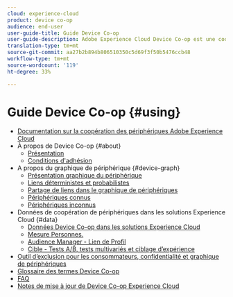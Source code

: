```yaml
---
cloud: experience-cloud
product: device co-op
audience: end-user
user-guide-title: Guide Device Co-op
user-guide-description: Adobe Experience Cloud Device Co-op est une coopérative numérique au sein de laquelle les membres partagent des informations au sujet des liaisons de périphériques. Ces informations les aident à offrir à leurs clients des expériences utiles et cohérentes, quel que soit l’appareil utilisé.
translation-type: tm+mt
source-git-commit: aa27b2b894b806510350c5d69f3f50b5476ccb48
workflow-type: tm+mt
source-wordcount: '119'
ht-degree: 33%

---
```



# Guide Device Co-op {#using}

+ [Documentation sur la coopération des périphériques Adobe Experience Cloud](home.md)
+ À propos de Device Co-op {#about}
   + [Présentation](about/overview.md)
   + [Conditions d&#39;adhésion](about/requirements.md)
+ A propos du graphique de périphérique {#device-graph}
   + [Présentation graphique du périphérique](processes/device-graph-overview.md)
   + [Liens déterministes et probabilistes](processes/links.md)
   + [Partage de liens dans le graphique de périphériques](processes/link-sharing.md)
   + [Périphériques connus](processes/known-device.md)
   + [Périphériques inconnus](processes/unknown-device.md)
+ Données de coopération de périphériques dans les solutions Experience Cloud {#data}
   + [Données Device Co-op dans les solutions Experience Cloud](other-solutions/other-solutions.md)
   + [Mesure Personnes.](other-solutions/people.md)
   + [Audience Manager - Lien de Profil](other-solutions/proflie-link.md)
   + [Cible - Tests A/B, tests multivariés et ciblage d’expérience](other-solutions/target.md)
+ [Outil d’exclusion pour les consommateurs, confidentialité et graphique de périphériques](privacy.md)
+ [Glossaire des termes Device Co-op](glossary.md)
+ [FAQ](faq.md)
+ [Notes de mise à jour de Device Co-op Experience Cloud](release-notes.md)
